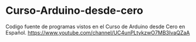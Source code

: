 # Curso-Arduino-desde-cero
Codigo fuente de programas vistos en el Curso de Arduino desde Cero en Español.
https://www.youtube.com/channel/UC4unPLtykzwO7MB3IvaQZaA
